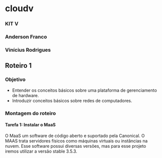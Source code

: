 # cloudv
### KIT V
### Anderson Franco
### Vinícius Rodrigues
## Roteiro 1
### Objetivo
- Entender os conceitos básicos sobre uma plataforma de gerenciamento de hardware.
- Introduzir conceitos básicos sobre redes de computadores.
### Montagem do roteiro
#### Tarefa 1: Instalar o MaaS
O MaaS um software de código aberto e suportado pela Canonical. O MAAS trata servidores físicos como máquinas virtuais ou instâncias na nuvem. 
Esse software possui diversas versões, mas para esse projeto iremos utilizar a versão stable 3.5.3.
